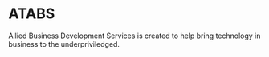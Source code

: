 # ATABS
Allied Business Development Services is created to help bring technology in business to the underpriviledged.
